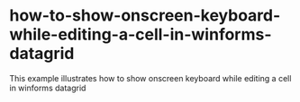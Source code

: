 # how-to-show-onscreen-keyboard-while-editing-a-cell-in-winforms-datagrid
This example illustrates how to show onscreen keyboard while editing a cell in winforms datagrid
